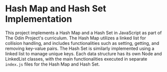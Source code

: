 # Hash Map and Hash Set Implementation

This project implements a Hash Map and a Hash Set in JavaScript as part of The Odin Project's curriculum. The Hash Map utilizes a linked list for collision handling, and includes functionalities such as setting, getting, and removing key-value pairs. The Hash Set is similarly implemented using a linked list to manage unique keys. Each data structure has its own Node and LinkedList classes, with the main functionalities executed in separate `index.js` files for the Hash Map and Hash Set.
